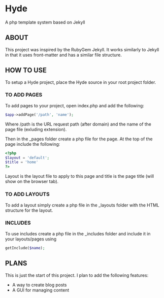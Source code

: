 # Hyde
A php template system based on Jekyll

## ABOUT
This project was inspired by the RubyGem Jekyll.  It works similarly to Jekyll in that it uses front-matter and has a similar file structure.

## HOW TO USE
To setup a Hyde project, place the Hyde source in your root project folder.

### TO ADD PAGES
To add pages to your project, open index.php and add the following:
```php
$app->addPage('/path', 'name');
```
Where /path is the URL request path (after domain) and the name of the page file (exluding extension).

Then in the _pages folder create a php file for the page.  At the top of the page include the following:
```php
<?php
$layout = 'default';
$title = 'home'
?>
```

Layout is the layout file to apply to this page and title is the page title (will show on the browser tab).

### TO ADD LAYOUTS
To add a layout simply create a php file in the _layouts folder with the HTML structure for the layout.

### INCLUDES
To use includes create a php file in the _includes folder and include it in your layouts/pages using
```php
getInclude($name);
```

## PLANS
This is just the start of this project.  I plan to add the following features:
- A way to create blog posts
- A GUI for managing content